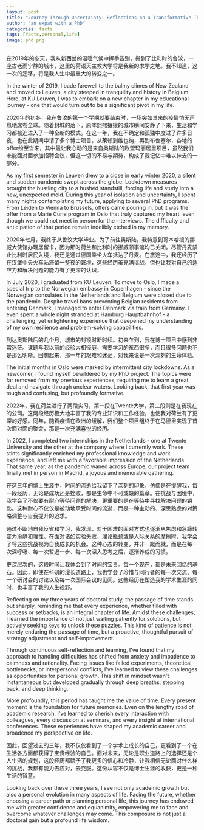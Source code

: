 ```yaml
---
layout: post
title: "Journey Through Uncertainty: Reflections on a Transformative Three-Year PhD Experience"
author: "an expat with a PhD"
categories: facts
tags: [facts,personal,life]
image: phd.png
---
```


在2019年的冬天，我从新西兰的温暖气候中挥手告别，搬到了比利时的鲁汶，一座古老而宁静的城市，这里的荷语天主教大学将是我新的求学之地。我不知道，这一次的迁移，将是我人生中最重大的转变之一。

In the winter of 2019, I bade farewell to the balmy climes of New Zealand and moved to Leuven, a city steeped in tranquility and history in Belgium. Here, at KU Leuven, I was to embark on a new chapter in my educational journey - one that would turn out to be a significant pivot in my life.


2020年的初冬，我在鲁汶的第一个学期就要结束时，一场突如其来的疫情悄无声息地席卷全球。随着封城的落下，原本熙熙攘攘的城市瞬间安静了下来，生活和学习都被迫进入了一种全新的模式。在这一年，我在不确定和孤独中度过了许多日夜，也在此期间申请了多个博士项目。从莱顿到维也纳，再到布鲁塞尔，各地的offer纷至沓来，其中最让我心动的是来自奥斯陆的欧盟玛丽居里项目，虽然我们未能面对面参加招聘会议，但这一切的不易与期待，构成了我记忆中难以抹去的一部分。

As my first semester in Leuven drew to a close in early winter 2020, a silent and sudden pandemic swept across the globe. Lockdown measures brought the bustling city to a hushed standstill, forcing life and study into a new, unexpected mold. During this year of isolation and uncertainty, I spent many nights contemplating my future, applying to several PhD programs. From Leiden to Vienna to Brussels, offers came pouring in, but it was the offer from a Marie Curie program in Oslo that truly captured my heart, even though we could not meet in person for the interviews. The difficulty and anticipation of that period remain indelibly etched in my memory.

2020年七月，我终于从鲁汶大学毕业。为了前往奥斯陆，我特意到哥本哈根的挪威大使馆办理居留卡，因为那时荷兰和比利时的挪威领事馆均已关闭。尽管丹麦禁止比利时居民入境，我还是通过德国乘坐火车抵达了丹麦。在旅途中，我还经历了在汉堡中央火车站滞留一整夜的窘境，这些经历虽充满挑战，但也让我对自己的适应力和解决问题的能力有了更深的认识。

In July 2020, I graduated from KU Leuven. To move to Oslo, I made a special trip to the Norwegian embassy in Copenhagen - since the Norwegian consulates in the Netherlands and Belgium were closed due to the pandemic. Despite travel bans preventing Belgian residents from entering Denmark, I managed to enter Denmark via train from Germany. I even spent a whole night stranded at Hamburg Hauptbahnhof - a challenging, yet enlightening experience that deepened my understanding of my own resilience and problem-solving capabilities.

到达奥斯陆后的几个月，城市的封锁时断时续。初来乍到，我在博士项目中感到非常迷茫。课题与我以前的经验大相径庭，需要学习的东西很多，而且很多问题也不是那么明晰。回想起来，那一年的艰难和迷茫，对我来说是一次深刻的生命体验。

The initial months in Oslo were marked by intermittent city lockdowns. As a newcomer, I found myself bewildered by my PhD project. The topics were far removed from my previous experiences, requiring me to learn a great deal and navigate through unclear waters. Looking back, that first year was tough and confusing, but profoundly formative.

2022年，我在荷兰进行了两段实习，第一段在Twente大学，第二段则是在我现在的公司。这两段经历极大地丰富了我的专业知识和工作经验，也使我对荷兰有了更深的好感。同年，随着疫情在欧洲的缓解，我们整个项目组终于在马德里实现了首次面对面的聚会，那是一次充满喜悦的经历。

In 2022, I completed two internships in the Netherlands - one at Twente University and the other at the company where I currently work. These stints significantly enriched my professional knowledge and work experience, and left me with a favorable impression of the Netherlands. That same year, as the pandemic waned across Europe, our project team finally met in person in Madrid, a joyous and memorable gathering.

在这三年的博士生涯中，时间的流逝给我留下了深刻的印象，仿佛是在提醒我，每一段经历，无论是成功还是挫败，都是生命中不可或缺的篇章。在挑战与困境中，我学会了不仅要有耐心等待问题的解决，更重要的是在等待中寻找解决问题的钥匙。这种耐心不仅仅是被动地承受时间的流逝，而是一种主动的、深思熟虑的对策略调整与自我提升的追求。

通过不断地自我反省和学习，我发现，对于困难的面对方式也逐渐从焦虑和急躁转变为冷静和理性。在面对诸如实验失败、理论瓶颈或是人际关系的摩擦时，我学会了将这些挑战视为自我成长的机会。这种心态的转变，并非一蹴而就，而是在每一次深呼吸、每一次暂退一步、每一次深入思考之后，逐渐养成的习惯。

更深层次的，这段时间让我体会到了时间的宝贵。每一个现在，都是未来回忆的基石。因此，即使在科研的漫长道路上，我也学会了珍惜与同行者的每一次交流、每一个研讨会的讨论以及每一次国际会议的见闻。这些经历在塑造我的学术生涯的同时，也丰富了我的人生视野。

Reflecting on my three years of doctoral study, the passage of time stands out sharply, reminding me that every experience, whether filled with success or setbacks, is an integral chapter of life. Amidst these challenges, I learned the importance of not just waiting patiently for solutions, but actively seeking keys to unlock these puzzles. This kind of patience is not merely enduring the passage of time, but a proactive, thoughtful pursuit of strategy adjustment and self-improvement.

Through continuous self-reflection and learning, I've found that my approach to handling difficulties has shifted from anxiety and impatience to calmness and rationality. Facing issues like failed experiments, theoretical bottlenecks, or interpersonal conflicts, I've learned to view these challenges as opportunities for personal growth. This shift in mindset wasn't instantaneous but developed gradually through deep breaths, stepping back, and deep thinking.

More profoundly, this period has taught me the value of time. Every present moment is the foundation for future memories. Even on the lengthy road of academic research, I've learned to cherish every interaction with colleagues, every discussion at seminars, and every insight at international conferences. These experiences have shaped my academic career and broadened my perspective on life.

因此，回望过去的三年，我不仅仅看到了一个学术上成长的自己，更看到了一个在生活各方面都获得了宝贵经验的自己。面对未来，无论是职业道路上的选择还是个人生活的规划，这段经历都赋予了我更多的信心和冷静，让我相信无论面对什么样的挑战，我都有能力去应对，去克服。这份从容不仅是博士生涯的收获，更是一种生活的智慧。

Looking back over these three years, I see not only academic growth but also a personal evolution in many aspects of life. Facing the future, whether choosing a career path or planning personal life, this journey has endowed me with greater confidence and equanimity, empowering me to face and overcome whatever challenges may come. This composure is not just a doctoral gain but a profound life wisdom.